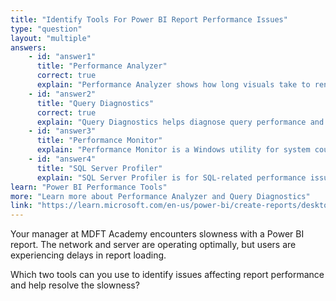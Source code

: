```yaml
---
title: "Identify Tools For Power BI Report Performance Issues"
type: "question"
layout: "multiple"
answers:
    - id: "answer1"
      title: "Performance Analyzer"
      correct: true
      explain: "Performance Analyzer shows how long visuals take to render and retrieve data, helping diagnose report slowness."
    - id: "answer2"
      title: "Query Diagnostics"
      correct: true
      explain: "Query Diagnostics helps diagnose query performance and transformation steps in Power BI."
    - id: "answer3"
      title: "Performance Monitor"
      explain: "Performance Monitor is a Windows utility for system counters, not specific to Power BI report performance."
    - id: "answer4"
      title: "SQL Server Profiler"
      explain: "SQL Server Profiler is for SQL-related performance issues, not Power BI report performance."
learn: "Power BI Performance Tools"
more: "Learn more about Performance Analyzer and Query Diagnostics"
link: "https://learn.microsoft.com/en-us/power-bi/create-reports/desktop-performance-analyzer"
---
```

Your manager at MDFT Academy encounters slowness with a Power BI report. The network and server are operating optimally, but users are experiencing delays in report loading.

Which two tools can you use to identify issues affecting report performance and help resolve the slowness?
